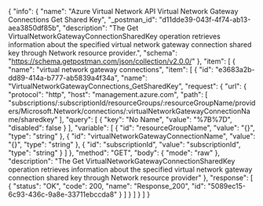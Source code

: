 {
  "info": {
    "name": "Azure Virtual Network API Virtual Network Gateway Connections Get Shared Key",
    "_postman_id": "d11dde39-043f-4f74-ab13-aea3850df85b",
    "description": "The Get VirtualNetworkGatewayConnectionSharedKey operation retrieves information about the specified virtual network gateway connection shared key through Network resource provider.",
    "schema": "https://schema.getpostman.com/json/collection/v2.0.0/"
  },
  "item": [
    {
      "name": "virtual network gateway connections",
      "item": [
        {
          "id": "e3683a2b-dd89-414a-b777-ab5839a4f34a",
          "name": "VirtualNetworkGatewayConnections_GetSharedKey",
          "request": {
            "url": {
              "protocol": "http",
              "host": "management.azure.com",
              "path": [
                "subscriptions/:subscriptionId/resourceGroups/:resourceGroupName/providers/Microsoft.Network/connections/:virtualNetworkGatewayConnectionName/sharedkey"
              ],
              "query": [
                {
                  "key": "No Name",
                  "value": "%7B%7D",
                  "disabled": false
                }
              ],
              "variable": [
                {
                  "id": "resourceGroupName",
                  "value": "{}",
                  "type": "string"
                },
                {
                  "id": "virtualNetworkGatewayConnectionName",
                  "value": "{}",
                  "type": "string"
                },
                {
                  "id": "subscriptionId",
                  "value": "subscriptionId",
                  "type": "string"
                }
              ]
            },
            "method": "GET",
            "body": {
              "mode": "raw"
            },
            "description": "The Get VirtualNetworkGatewayConnectionSharedKey operation retrieves information about the specified virtual network gateway connection shared key through Network resource provider"
          },
          "response": [
            {
              "status": "OK",
              "code": 200,
              "name": "Response_200",
              "id": "5089ec15-6c93-436c-9a8e-33711ebccda8"
            }
          ]
        }
      ]
    }
  ]
}
